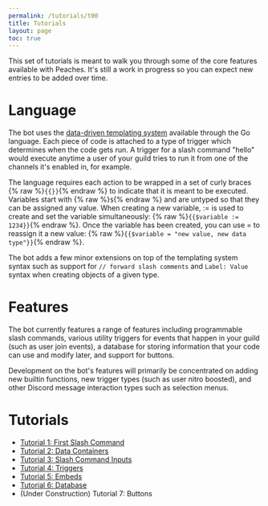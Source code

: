 ```yaml
---
permalink: /tutorials/t00
title: Tutorials
layout: page
toc: true
---
```


This set of tutorials is meant to walk you through some of the core features available with Peaches. It's still a work in progress so you can expect new entries to be added over time.

# Language

The bot uses the [data-driven templating system](https://pkg.go.dev/text/template) available through the Go language. Each piece of code is attached to a type of trigger which determines when the code gets run. A trigger for a slash command "hello" would execute anytime a user of your guild tries to run it from one of the channels it's enabled in, for example. 

The language requires each action to be wrapped in a set of curly braces {% raw %}`{{}}`{% endraw %} to indicate that it is meant to be executed. Variables start with {% raw %}`$`{% endraw %} and are untyped so that they can be assigned any value. When creating a new variable, := is used to create and set the variable simultaneously: {% raw %}`{{$variable := 1234}}`{% endraw %}. Once the variable has been created, you can use = to reassign it a new value: {% raw %}`{{$variable = "new value, new data type"}}`{% endraw %}.

The bot adds a few minor extensions on top of the templating system syntax such as support for `// forward slash comments` and `Label: Value` syntax when creating objects of a given type.

# Features

The bot currently features a range of features including programmable slash commands, various utility triggers for events that happen in your guild (such as user join events), a database for storing information that your code can use and modify later, and support for buttons.

Development on the bot's features will primarily be concentrated on adding new builtin functions, new trigger types (such as user nitro boosted), and other Discord message interaction types such as selection menus.

# Tutorials

* [Tutorial 1: First Slash Command](/peaches-bot.docs/tutorials/t01)
* [Tutorial 2: Data Containers](/peaches-bot.docs/tutorials/t02)
* [Tutorial 3: Slash Command Inputs](/peaches-bot.docs/tutorials/t03)
* [Tutorial 4: Triggers](/peaches-bot.docs/tutorials/t04)
* [Tutorial 5: Embeds](/peaches-bot.docs/tutorials/t05)
* [Tutorial 6: Database](/peaches-bot.docs/tutorials/t06)
* (Under Construction) Tutorial 7: Buttons
